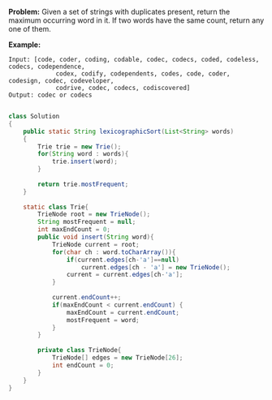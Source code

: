 **Problem:**
Given a set of strings with duplicates present, return the maximum occurring word in it. If two words have the same count, return any one of them.

**Example:**

	Input: [code, coder, coding, codable, codec, codecs, coded, codeless, codecs, codependence,
				 codex, codify, codependents, codes, code, coder, codesign, codec, codeveloper, 
				 codrive, codec, codecs, codiscovered]
	Output: codec or codecs


```java

class Solution
{
	public static String lexicographicSort(List<String> words)
	{
		Trie trie = new Trie();
		for(String word : words){
			trie.insert(word);
		}
		
		return trie.mostFrequent;
	}
	
	static class Trie{
		TrieNode root = new TrieNode();
		String mostFrequent = null;
		int maxEndCount = 0;
		public void insert(String word){
			TrieNode current = root;
			for(char ch : word.toCharArray()){
				if(current.edges[ch-'a']==null)
					current.edges[ch - 'a'] = new TrieNode();
				current = current.edges[ch-'a'];
			}
			
			current.endCount++;
			if(maxEndCount < current.endCount) {
				maxEndCount = current.endCount;
				mostFrequent = word;
			}
		}
		
		private class TrieNode{
			TrieNode[] edges = new TrieNode[26];
			int endCount = 0;
		}
	}
}

```
